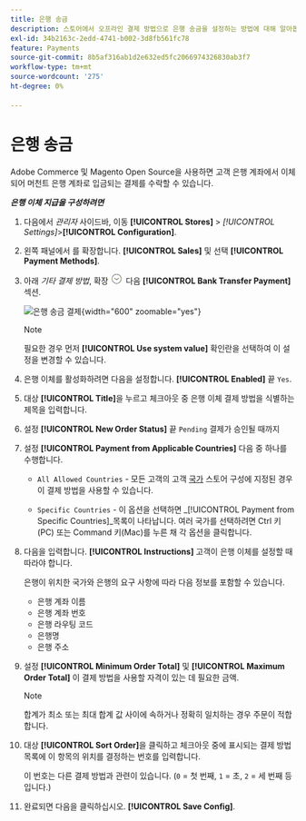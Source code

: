 ```yaml
---
title: 은행 송금
description: 스토어에서 오프라인 결제 방법으로 은행 송금을 설정하는 방법에 대해 알아봅니다.
exl-id: 34b2163c-2edd-4741-b002-3d8fb561fc78
feature: Payments
source-git-commit: 8b5af316ab1d2e632ed5fc2066974326830ab3f7
workflow-type: tm+mt
source-wordcount: '275'
ht-degree: 0%

---
```


# 은행 송금

Adobe Commerce 및 Magento Open Source을 사용하면 고객 은행 계좌에서 이체되어 머천트 은행 계좌로 입금되는 결제를 수락할 수 있습니다.

**_은행 이체 지급을 구성하려면_**

1. 다음에서 _관리자_ 사이드바, 이동 **[!UICONTROL Stores]** > _[!UICONTROL Settings]_>**[!UICONTROL Configuration]**.

1. 왼쪽 패널에서 를 확장합니다. **[!UICONTROL Sales]** 및 선택 **[!UICONTROL Payment Methods]**.

1. 아래 _기타 결제 방법_, 확장 ![확장 선택기](../assets/icon-display-expand.png) 다음 **[!UICONTROL Bank Transfer Payment]** 섹션.

   ![은행 송금 결제](../configuration-reference/sales/assets/payment-methods-bank-transfer-payment.png){width="600" zoomable="yes"}

   >[!NOTE]
   >
   >필요한 경우 먼저 **[!UICONTROL Use system value]** 확인란을 선택하여 이 설정을 변경할 수 있습니다.

1. 은행 이체를 활성화하려면 다음을 설정합니다. **[!UICONTROL Enabled]** 끝 `Yes`.

1. 대상 **[!UICONTROL Title]**&#x200B;을 누르고 체크아웃 중 은행 이체 결제 방법을 식별하는 제목을 입력합니다.

1. 설정 **[!UICONTROL New Order Status]** 끝 `Pending` 결제가 승인될 때까지

1. 설정 **[!UICONTROL Payment from Applicable Countries]** 다음 중 하나를 수행합니다.

   - `All Allowed Countries` - 모든 고객의 고객 [국가](../getting-started/store-details.md#country-options) 스토어 구성에 지정된 경우 이 결제 방법을 사용할 수 있습니다.

   - `Specific Countries` - 이 옵션을 선택하면 _[!UICONTROL Payment from Specific Countries]_목록이 나타납니다. 여러 국가를 선택하려면 Ctrl 키(PC) 또는 Command 키(Mac)를 누른 채 각 옵션을 클릭합니다.

1. 다음을 입력합니다. **[!UICONTROL Instructions]** 고객이 은행 이체를 설정할 때 따라야 합니다.

   은행이 위치한 국가와 은행의 요구 사항에 따라 다음 정보를 포함할 수 있습니다.

   - 은행 계좌 이름
   - 은행 계좌 번호
   - 은행 라우팅 코드
   - 은행명
   - 은행 주소

1. 설정 **[!UICONTROL Minimum Order Total]** 및 **[!UICONTROL Maximum Order Total]** 이 결제 방법을 사용할 자격이 있는 데 필요한 금액.

   >[!NOTE]
   >
   >합계가 최소 또는 최대 합계 값 사이에 속하거나 정확히 일치하는 경우 주문이 적합합니다.

1. 대상 **[!UICONTROL Sort Order]**&#x200B;을 클릭하고 체크아웃 중에 표시되는 결제 방법 목록에 이 항목의 위치를 결정하는 번호를 입력합니다.

   이 번호는 다른 결제 방법과 관련이 있습니다. (`0` = 첫 번째, `1` = 초, `2` = 세 번째 등입니다.)

1. 완료되면 다음을 클릭하십시오. **[!UICONTROL Save Config]**.

